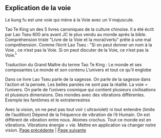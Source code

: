 ## Explication de la voie 
Le kung fu est une voie qui mène à la Voie avec un V majuscule.

Tao Te King un des 5 livres canoniques de la culture chinoise. Il a été écrit par Lao Tseu 600 ans avant JC le plus vendu au monde après la bible. Compréhension triste "Livre de la Voie et la moral/vertu" prête à une mal compréhension. Comme l’écrit Lao Tseu : "Si on peut donner un nom à la Voie , ce n’est pas la Voie. Si on peut discuter de la Voie, ce n’est pas la Voie." 

Traduction du Grand Maître du terme Tao Te King :
Le monde et ses composantes 
Le monde et son contenu
L’univers et tout ce qu’il englobe

Dans ce livre Lao Tseu parle de la sagesse. On parle de la sagesse dans l’action et la pensée. Les belles paroles ne sont pas la réalité. La voie = l’univers. 
On parle de l’univers cosmique qui contient plusieurs civilisations et plusieurs dimensions. Des mondes avec des vibrations différentes. Exemple les fantômes et le extraterrestres 

Avec la vision, on ne peut pas tout voir ( ultraviolet) ni tout entendre (limite de l’audition)
Dépend de la fréquence de vibration de l’ê Humain. On est différent de vibration entre nous. Atomes crochus. Tout ce monde est en vibrations. Vibrations énergie = vie. Mettre en application va changer notre vision. 
[Page précédente](2024-01-07-02.md) | [Page suivante](2024-01-07-04.md)